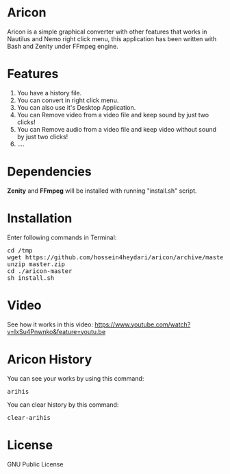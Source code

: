 # Aricon
Aricon is a simple graphical converter with other features that works in Nautilus and Nemo right click menu, this application has been written with Bash and Zenity under FFmpeg engine.
# Features
1. You have a history file.
2. You can convert in right click menu.
3. You can also use it's Desktop Application.
4. You can Remove video from a video file and keep sound by just two clicks!
5. You can Remove audio from a video file and keep video without sound by just two clicks!
6. ....


# Dependencies
<b>Zenity</b> and <b>FFmpeg</b> will be installed with running "install.sh" script.
# Installation
Enter following commands in Terminal:

<pre>
cd /tmp
wget https://github.com/hossein4heydari/aricon/archive/master.zip
unzip master.zip
cd ./aricon-master
sh install.sh
</pre>
# Video
See how it works in this video: https://www.youtube.com/watch?v=IxSu4Pnwnko&feature=youtu.be

# Aricon History

You can see your works by using this command:
<pre>
arihis
</pre>
You can clear history by this command:
<pre>
clear-arihis
</pre>


# License
GNU Public License

